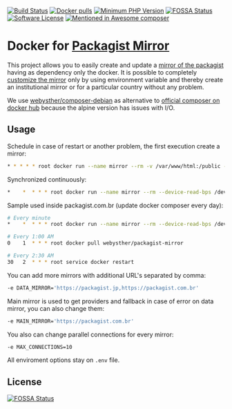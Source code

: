 [![Build Status](https://goo.gl/u9wbBD)](https://hub.docker.com/r/webysther/packagist-mirror/)
[![Docker pulls](https://goo.gl/Jb5Cq4)](https://hub.docker.com/r/webysther/packagist-mirror/)
[![Minimum PHP Version](https://img.shields.io/badge/php-%3E%3D%207.2-8892BF.svg?style=flat-square&maxAge=3600)](https://php.net/)
[![FOSSA Status](https://app.fossa.io/api/projects/git%2Bgithub.com%2FWebysther%2Fpackagist-mirror-docker.svg?type=shield)](https://app.fossa.io/projects/git%2Bgithub.com%2FWebysther%2Fpackagist-mirror-docker?ref=badge_shield)
[![Software License](https://goo.gl/FU2Kw1)](LICENSE)
[![Mentioned in Awesome composer](https://awesome.re/mentioned-badge.svg)](https://github.com/jakoch/awesome-composer#packagist-mirrors)

# Docker for [Packagist Mirror](https://github.com/Webysther/packagist-mirror)

This project allows you to easily create and update a [mirror of the packagist](https://github.com/Webysther/packagist-mirror) having as dependency only the docker.
It is possible to completely [customize the mirror](https://github.com/Webysther/packagist-mirror/blob/master/.env.example) only by using environment variable and thereby create an institutional mirror or for a particular country without any problem.

We use [webysther/composer-debian](https://hub.docker.com/r/webysther/composer-debian) as alternative to [official composer on docker hub](https://hub.docker.com/_/composer) because the alpine version has issues with I/O.

## Usage

Schedule in case of restart or another problem, the first execution create a mirror:

```bash
* * * * * root docker run --name mirror --rm -v /var/www/html:/public -e MAINTAINER_REPO='mymirror.com' webysther/packagist-mirror
```

Synchronized continuously:
```bash
*    *  * * * root docker run --name mirror --rm --device-read-bps /dev/xvda:600kb --device-write-bps /dev/xvda:600kb -e SLEEP=0 -v /var/www/html:/public webysther/packagist-mirror

```
Sample used inside packagist.com.br (update docker composer every day):
```bash
# Every minute
*    *  * * * root docker run --name mirror --rm --device-read-bps /dev/xvda:600kb --device-write-bps /dev/xvda:600kb -e SLEEP=0 -v /var/www/html:/public webysther/packagist-mirror

# Every 1:00 AM
0    1  * * * root docker pull webysther/packagist-mirror 

# Every 2:30 AM
30   2  * * * root service docker restart
```

You can add more mirrors with additional URL's separated by comma:

```bash
-e DATA_MIRROR='https://packagist.jp,https://packagist.com.br'
```

Main mirror is used to get providers and fallback in case of error on data mirror, you can also change them:

```bash
-e MAIN_MIRROR='https://packagist.com.br'
```

You also can change parallel connections for every mirror:

```bash
-e MAX_CONNECTIONS=10
```

All enviroment options stay on `.env` file.


## License
[![FOSSA Status](https://app.fossa.io/api/projects/git%2Bgithub.com%2FWebysther%2Fpackagist-mirror-docker.svg?type=large)](https://app.fossa.io/projects/git%2Bgithub.com%2FWebysther%2Fpackagist-mirror-docker?ref=badge_large)
